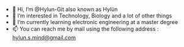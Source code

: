 - 👋 Hi, I’m @Hylun-Git also known as Hylün
- 👀 I’m interested in Technology, Biology and a lot of other things
- 🌱 I’m currently learning electronic engineering at a master degree
- 📫 You can reach me by mail using the following address : hylun.s.mind@gmail.com
